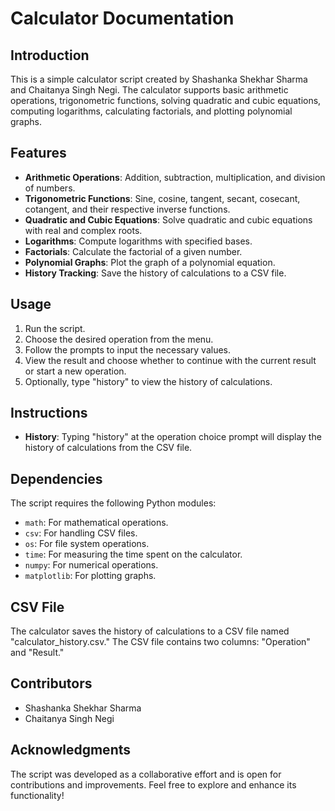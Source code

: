 # Calculator Documentation

## Introduction
This is a simple calculator script created by Shashanka Shekhar Sharma and Chaitanya Singh Negi. The calculator supports basic arithmetic operations, trigonometric functions, solving quadratic and cubic equations, computing logarithms, calculating factorials, and plotting polynomial graphs.

## Features
- **Arithmetic Operations**: Addition, subtraction, multiplication, and division of numbers.
- **Trigonometric Functions**: Sine, cosine, tangent, secant, cosecant, cotangent, and their respective inverse functions.
- **Quadratic and Cubic Equations**: Solve quadratic and cubic equations with real and complex roots.
- **Logarithms**: Compute logarithms with specified bases.
- **Factorials**: Calculate the factorial of a given number.
- **Polynomial Graphs**: Plot the graph of a polynomial equation.
- **History Tracking**: Save the history of calculations to a CSV file.

## Usage
1. Run the script.
2. Choose the desired operation from the menu.
3. Follow the prompts to input the necessary values.
4. View the result and choose whether to continue with the current result or start a new operation.
5. Optionally, type "history" to view the history of calculations.

## Instructions
- **History**: Typing "history" at the operation choice prompt will display the history of calculations from the CSV file.

## Dependencies
The script requires the following Python modules:
- `math`: For mathematical operations.
- `csv`: For handling CSV files.
- `os`: For file system operations.
- `time`: For measuring the time spent on the calculator.
- `numpy`: For numerical operations.
- `matplotlib`: For plotting graphs.

## CSV File
The calculator saves the history of calculations to a CSV file named "calculator_history.csv." The CSV file contains two columns: "Operation" and "Result."

## Contributors
- Shashanka Shekhar Sharma
- Chaitanya Singh Negi

## Acknowledgments
The script was developed as a collaborative effort and is open for contributions and improvements. Feel free to explore and enhance its functionality!

